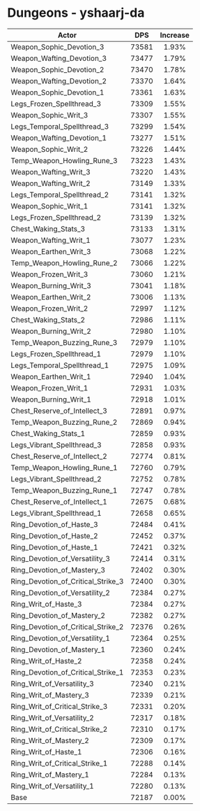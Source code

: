 # Dungeons - yshaarj-da
| Actor | DPS | Increase |
|---|:---:|:---:|
|Weapon_Sophic_Devotion_3|73581|1.93%|
|Weapon_Wafting_Devotion_3|73477|1.79%|
|Weapon_Sophic_Devotion_2|73470|1.78%|
|Weapon_Wafting_Devotion_2|73370|1.64%|
|Weapon_Sophic_Devotion_1|73361|1.63%|
|Legs_Frozen_Spellthread_3|73309|1.55%|
|Weapon_Sophic_Writ_3|73307|1.55%|
|Legs_Temporal_Spellthread_3|73299|1.54%|
|Weapon_Wafting_Devotion_1|73277|1.51%|
|Weapon_Sophic_Writ_2|73226|1.44%|
|Temp_Weapon_Howling_Rune_3|73223|1.43%|
|Weapon_Wafting_Writ_3|73220|1.43%|
|Weapon_Wafting_Writ_2|73149|1.33%|
|Legs_Temporal_Spellthread_2|73141|1.32%|
|Weapon_Sophic_Writ_1|73141|1.32%|
|Legs_Frozen_Spellthread_2|73139|1.32%|
|Chest_Waking_Stats_3|73133|1.31%|
|Weapon_Wafting_Writ_1|73077|1.23%|
|Weapon_Earthen_Writ_3|73068|1.22%|
|Temp_Weapon_Howling_Rune_2|73066|1.22%|
|Weapon_Frozen_Writ_3|73060|1.21%|
|Weapon_Burning_Writ_3|73041|1.18%|
|Weapon_Earthen_Writ_2|73006|1.13%|
|Weapon_Frozen_Writ_2|72997|1.12%|
|Chest_Waking_Stats_2|72986|1.11%|
|Weapon_Burning_Writ_2|72980|1.10%|
|Temp_Weapon_Buzzing_Rune_3|72979|1.10%|
|Legs_Frozen_Spellthread_1|72979|1.10%|
|Legs_Temporal_Spellthread_1|72975|1.09%|
|Weapon_Earthen_Writ_1|72940|1.04%|
|Weapon_Frozen_Writ_1|72931|1.03%|
|Weapon_Burning_Writ_1|72918|1.01%|
|Chest_Reserve_of_Intellect_3|72891|0.97%|
|Temp_Weapon_Buzzing_Rune_2|72869|0.94%|
|Chest_Waking_Stats_1|72859|0.93%|
|Legs_Vibrant_Spellthread_3|72858|0.93%|
|Chest_Reserve_of_Intellect_2|72774|0.81%|
|Temp_Weapon_Howling_Rune_1|72760|0.79%|
|Legs_Vibrant_Spellthread_2|72752|0.78%|
|Temp_Weapon_Buzzing_Rune_1|72747|0.78%|
|Chest_Reserve_of_Intellect_1|72675|0.68%|
|Legs_Vibrant_Spellthread_1|72658|0.65%|
|Ring_Devotion_of_Haste_3|72484|0.41%|
|Ring_Devotion_of_Haste_2|72452|0.37%|
|Ring_Devotion_of_Haste_1|72421|0.32%|
|Ring_Devotion_of_Versatility_3|72414|0.31%|
|Ring_Devotion_of_Mastery_3|72402|0.30%|
|Ring_Devotion_of_Critical_Strike_3|72400|0.30%|
|Ring_Devotion_of_Versatility_2|72384|0.27%|
|Ring_Writ_of_Haste_3|72384|0.27%|
|Ring_Devotion_of_Mastery_2|72382|0.27%|
|Ring_Devotion_of_Critical_Strike_2|72376|0.26%|
|Ring_Devotion_of_Versatility_1|72364|0.25%|
|Ring_Devotion_of_Mastery_1|72360|0.24%|
|Ring_Writ_of_Haste_2|72358|0.24%|
|Ring_Devotion_of_Critical_Strike_1|72353|0.23%|
|Ring_Writ_of_Versatility_3|72340|0.21%|
|Ring_Writ_of_Mastery_3|72339|0.21%|
|Ring_Writ_of_Critical_Strike_3|72331|0.20%|
|Ring_Writ_of_Versatility_2|72317|0.18%|
|Ring_Writ_of_Critical_Strike_2|72310|0.17%|
|Ring_Writ_of_Mastery_2|72309|0.17%|
|Ring_Writ_of_Haste_1|72306|0.16%|
|Ring_Writ_of_Critical_Strike_1|72288|0.14%|
|Ring_Writ_of_Mastery_1|72284|0.13%|
|Ring_Writ_of_Versatility_1|72280|0.13%|
|Base|72187|0.00%|
